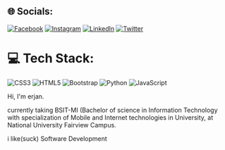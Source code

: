 
## 🌐 Socials:
[![Facebook](https://img.shields.io/badge/Facebook-%231877F2.svg?logo=Facebook&logoColor=white)](https://facebook.com/https://www.facebook.com/profile.php?id=61560582102548) [![Instagram](https://img.shields.io/badge/Instagram-%23E4405F.svg?logo=Instagram&logoColor=white)](https://instagram.com/https://www.instagram.com/py.thagorass/) [![LinkedIn](https://img.shields.io/badge/LinkedIn-%230077B5.svg?logo=linkedin&logoColor=white)](https://linkedin.com/in/https://www.linkedin.com/in/erjan-carlo-poblete-4104ba286/) [![Twitter](https://img.shields.io/badge/X-black.svg?logo=X&logoColor=white)](https://x.com/https://x.com/pythagoescrazy) 

# 💻 Tech Stack:
![CSS3](https://img.shields.io/badge/css3-%231572B6.svg?style=for-the-badge&logo=css3&logoColor=white) ![HTML5](https://img.shields.io/badge/django-%23092E20.svg?style=for-the-badge&logo=django&logoColor=white) ![Bootstrap](https://img.shields.io/badge/bootstrap-%238511FA.svg?style=for-the-badge&logo=bootstrap&logoColor=white) ![Python](https://camo.githubusercontent.com/0562f16a4ae7e35dae6087bf8b7805fb7e664a9e7e20ae6d163d94e56b94f32d/68747470733a2f2f696d672e736869656c64732e696f2f62616467652f707974686f6e2d3336373041303f7374796c653d666f722d7468652d6261646765266c6f676f3d707974686f6e266c6f676f436f6c6f723d666664643534)
![JavaScript](https://img.shields.io/badge/javascript-%23323330.svg?style=for-the-badge&logo=javascript&logoColor=%23F7DF1E)


Hi, I'm erjan.

currently taking BSIT-MI (Bachelor of science in Information Technology with specialization of Mobile and Internet technologies in University, at National University Fairview Campus.

i like(suck) Software Development
